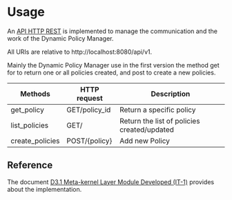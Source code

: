 # Usage

An [API HTTP REST](api.md) is implemented to manage the communication and the work of the Dynamic Policy Manager. 

All URIs are relative to http://localhost:8080/api/v1.

Mainly the Dynamic Policy Manager use in the first version the method get for to return one or all policies created, and post to create a new policies.



| Methods          | HTTP request   | Description                                |
| ---------------- | -------------  | ------------------------------             |
| get_policy       | GET/policy_id  | Return a specific policy                   |
| list_policies    | GET/           | Return the list of policies created/updated|
| create_policies  | POST/{policy}  | Add new Policy                             |


## Reference

The  document [D3.1 Meta-kernel Layer Module Developed (IT-1)](https://www.icos-project.eu/files/deliverables/D3.1_Meta_Kernel_Module_IT-1_v1.0.pdf) provides about the implementation.


